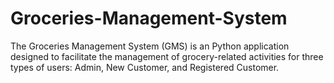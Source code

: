 # Groceries-Management-System
The Groceries Management System (GMS) is an Python application designed to facilitate the management of grocery-related activities for three types of users: Admin, New Customer, and Registered Customer. 
